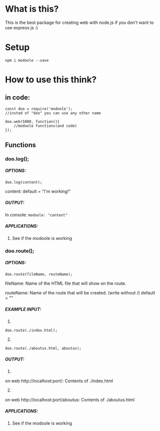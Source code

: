 # What is this?

This is the best package for creating web with node.js if you don't want to use express js :)

# Setup

`npm i modoole --save`

# How to use this think?

## in code:
```
const doo = require('modoole');
//insted of "doo" you can use any other name

doo.web(5000, function(){
    //modoole functions(and code)
});
```

## Functions

### doo.log();

##### OPTIONS:

`doo.log(content);`

content:
default = "I'm working!"

##### OUTPUT:

In console:
`modoole: "content"`

##### APPLICATIONS:

1. See if the modoole is working

### doo.route();

##### OPTIONS:

`doo.route(fileName, routeName);`

fileName:
Name of the HTML file that will show on the route.

routeName:
Name of the route that will be created. (write without /)
default = ""

##### EXAMPLE INPUT:

1. 
```
doo.route(./index.html);
```
2. 
```
doo.route(./aboutus.html, aboutus);
```

##### OUTPUT:

1. 
on web http://localhost:port/:
    Contents of ./index.html

2. 
on web http://localhost:port/aboutus:
    Contents of ./aboutus.html

##### APPLICATIONS:

1. See if the modoole is working
